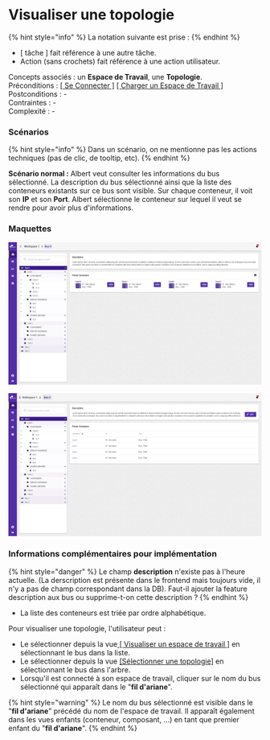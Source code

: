 # Visualiser une topologie

{% hint style="info" %}
La notation suivante est prise :
{% endhint %}

* \[ tâche \] fait référence à une autre tâche.
* Action \(sans crochets\) fait référence à une action utilisateur.

Concepts associés : un **Espace de Travail**, une **Topologie**.  
Préconditions : [\[ Se Connecter \]](../espace-de-travail/se-connecter.md) [\[ Charger un Espace de Travail \]](visualiser-une-topologie.md)  
Postconditions : -  
Contraintes : -  
Complexité : -

### Scénarios

{% hint style="info" %}
Dans un scénario, on ne mentionne pas les actions techniques \(pas de clic, de tooltip, etc\).
{% endhint %}

**Scénario normal :** Albert veut consulter les informations du bus sélectionné. La description du bus sélectionné ainsi que la liste des conteneurs existants sur ce bus sont visible. Sur chaque conteneur, il voit son **IP** et son **Port**. Albert sélectionne le conteneur sur lequel il veut se rendre pour avoir plus d'informations.

### Maquettes

![Page d&apos;un bus s&#xE9;lectionn&#xE9;](../../.gitbook/assets/bus.png)

![](../../.gitbook/assets/bus-overview-table.png)

### Informations complémentaires pour implémentation

{% hint style="danger" %}
Le champ **description** n'existe pas à l'heure actuelle. \(La derscription est présente dans le frontend mais toujours vide, il n'y a pas de champ correspondant dans la DB\). Faut-il ajouter la feature description aux bus ou supprime-t-on cette description ? 
{% endhint %}

* La liste des conteneurs est triée par ordre alphabétique.

Pour visualiser une topologie, l'utilisateur peut :

* Le sélectionner depuis la vue[ \[ Visualiser un espace de travail \]](../espace-de-travail/visualiser-un-espace-de-travail.md) en sélectionnant le bus dans la liste.
* Le sélectionner depuis la vue [\[Sélectionner une topologie\]](selectionner-une-topologie.md) en sélectionnant le bus dans l'arbre.
* Lorsqu'il est connecté à son espace de travail, cliquer sur le nom du bus sélectionné qui apparaît dans le "**fil d'ariane**".

{% hint style="warning" %}
Le nom du bus sélectionné est visible dans le "**fil d'ariane**" précédé du nom de l'espace de travail. Il apparaît également dans les vues enfants \(conteneur, composant, ...\) en tant que premier enfant du "**fil d'ariane**".
{% endhint %}

